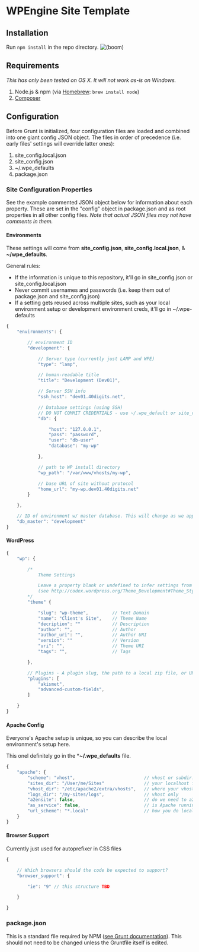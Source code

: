 WPEngine Site Template
======================

## Installation
Run `npm install` in the repo directory. ![(boom)](https://dujrsrsgsd3nh.cloudfront.net/img/emoticons/boom.gif "(boom)")

## Requirements
*This has only been tested on OS X. It will not work as-is on Windows.*

1. Node.js & npm (via [Homebrew](http://brew.sh/#install): `brew install node`)
2. [Composer](https://getcomposer.org/doc/00-intro.md#globally-on-osx-via-homebrew-)


## Configuration
Before Grunt is initialized, four configuration files are loaded and combined into one giant config JSON object. The files in order of precedence (i.e. early files' settings will override latter ones):

1. site_config.local.json
2. site_config.json
3. ~/.wpe_defaults
4. package.json

### Site Configuration Properties
See the example commented JSON object below for information about each property. These are set in the "config" object in package.json and as root properties in all other config files. *Note that actual JSON files may not have comments in them.*


#### Environments
These settings will come from **site_config.json**, **site_config.local.json**, &  **~/wpe_defaults**.

General rules:

- If the information is unique to this repository, it'll go in site_config.json or site_config.local.json
- Never commit usernames and passwords (i.e. keep them out of package.json and site_config.json)
- If a setting gets reused across multiple sites, such as your local environment setup or development environment creds, it'll go in ~/.wpe-defaults

```js
{
	"environments": {

		// environment ID
		"development": {

			// Server type (currently just LAMP and WPE)
			"type": "lamp",

			// human-readable title
			"title": "Development (Dev01)",

			// Server SSH info
			"ssh_host": "dev01.40digits.net",

			// Database settings (using SSH)
			// DO NOT COMMIT CREDENTIALS - use ~/.wpe_default or site_config.local.json
			"db": {

				"host": "127.0.0.1",
				"pass": "password",
				"user": "db-user"
				"database": "my-wp"

			},

			// path to WP install directory
			"wp_path": "/var/www/vhosts/my-wp",

			// base URL of site without protocol
			"home_url": "my-wp.dev01.40digits.net"
		}

	},

	// ID of environment w/ master database. This will change as we approach launch
    "db_master": "development"
}
```

#### WordPress
```js
{
    "wp": {

    	/*
	    	Theme Settings

	    	Leave a property blank or undefined to infer settings from package.json
	    	(see http://codex.wordpress.org/Theme_Development#Theme_Stylesheet)
    	*/
		"theme" {

			"slug": "wp-theme", 		// Text Domain
			"name": "Client's Site",	// Theme Name
			"decription": "" 			// Description
			"author": "", 				// Author
			"author_uri": "", 			// Author URI
			"version": "" 				// Version
			"uri": "", 					// Theme URI
			"tags": "", 				// Tags

		},

		// Plugins - A plugin slug, the path to a local zip file, or URL to a remote zip file.
		"plugins": [
			"akismet",
			"advanced-custom-fields",
	    ]

    }
}
```

#### Apache Config
Everyone's Apache setup is unique, so you can describe the local environment's setup here.

This onel  definitely go in the ***~/.wpe_defaults** file.
```js
{
	"apache": {
		"scheme": "vhost",							// vhost or subdir.
		"sites_dir": "/User/me/Sites"				// your localhost folder. subdir only.
		"vhost_dir": "/etc/apache2/extra/vhosts",	// where your vhost confs go. MUST BE WRITEABLE
		"logs_dir": "/my-sites/logs",				// vhost only
		"a2ensite": false,							// do we need to a2ensite? vhost only
		"as_service": false,						// is Apache running as a service? vhost only
		"url_scheme": "*.local"						// how you do local URLs. use "*" for slug placement.
	}
}
```
#### Browser Support
Currently just used for autoprefixer in CSS files
```js
{

    // Which browsers should the code be expected to support?
    "browser_support": {

    	"ie": "9" // this structure TBD

    }

}
```


### package.json
This is a standard file required by NPM ([see Grunt documentation](http://gruntjs.com/getting-started#package.json)). This should not need to be changed unless the Gruntfile itself is edited.